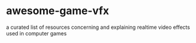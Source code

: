 # awesome-game-vfx
a curated list of resources concerning and explaining realtime video effects used in computer games
